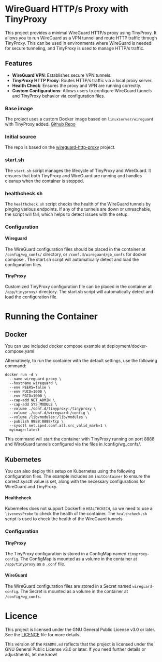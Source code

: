 # WireGuard HTTP/s Proxy with TinyProxy

This project provides a minimal WireGuard HTTP/s proxy using TinyProxy. It allows you to run WireGuard as a VPN tunnel and route HTTP traffic through TinyProxy. This can be used in environments where WireGuard is needed for secure tunneling, and TinyProxy is used to manage HTTP/s traffic.

## Features

- **WireGuard VPN**: Establishes secure VPN tunnels.
- **TinyProxy HTTP Proxy**: Routes HTTP/s traffic via a local proxy server.
- **Health Check**: Ensures the proxy and VPN are running correctly.
- **Custom Configurations**: Allows users to configure WireGuard tunnels and TinyProxy behavior via configuration files.

### Base image

The project uses a custom Docker image based on `linuxserver/wireguard` with TinyProxy added.
[Github Repo](https://github.com/linuxserver/docker-wireguard)
### Initial source

The repo is based on the [wireguard-http-proxy](https://github.com/noamanahmed/wireguard-http-proxy) project.


### start.sh

The ```start.sh``` script manages the lifecycle of TinyProxy and WireGuard. It ensures that both TinyProxy and WireGuard are running and handles cleanup when the container is stopped.

### healthcheck.sh

The ```healthcheck.sh``` script checks the health of the WireGuard tunnels by pinging various endpoints. If any of the tunnels are down or unreachable, the script will fail, which helps to detect issues with the setup.

### Configuration
#### Wireguard
The WireGuard configuration files should be placed in the container at ```/config/wg_confs/``` directory, or ```/conf.d/wireguard/gb_confs``` for docker compose . The start.sh script will automatically detect and load the configuration files.
#### TinyProxy
Customized TinyProxy configuration file can be placed in the container at ```/app/tinyproxy/``` directory. The start.sh script will automatically detect and load the configuration file.


# Running the Container
## Docker

You can use included docker compose example at deployment/docker-compose.yaml

Alternatively, to run the container with the default settings, use the following command:
```
docker run -d \
  --name wireguard-proxy \
  --hostname wireguard \
  --env PEERS=false \
  --env PUID=1000 \
  --env PGID=1000 \
  --cap-add NET_ADMIN \
  --cap-add SYS_MODULE \
  --volume ./conf.d/tinyproxy:/tinyproxy \
  --volume ./conf.d/wireguard:/config \
  --volume /lib/modules:/lib/modules \
  --publish 8888:8888/tcp \
  --sysctl net.ipv4.conf.all.src_valid_mark=1 \
  myimage:latest
```
This command will start the container with TinyProxy running on port 8888 and WireGuard tunnels configured via the files in /config/wg_confs/.
## Kubernetes

You can also deploy this setup on Kubernetes using the following configuration files. The example includes an ```initContainer``` to ensure the correct sysctl value is set, along with the necessary configurations for WireGuard and TinyProxy.

#### Healthcheck
Kubernetes does not support Dockerfile ```HEALTHCKECH```, so we need to use a ```livenessProbe``` to check the health of the container. The ```healthcheck.sh``` script is used to check the health of the WireGuard tunnels.

### Configuration

#### TinyProxy
The TinyProxy configuration is stored in a ConfigMap named ```tinyproxy-config```. The ConfigMap is mounted as a volume in the container at ```/app/tinyproxy``` as a ```.conf``` file.

#### WireGuard
The WireGuard configuration files are stored in a Secret named ```wireguard-config```. The Secret is mounted as a volume in the container at ```/config/wg_confs```.

# Licence
This project is licensed under the GNU General Public License v3.0 or later. See the [LICENCE](https://github.com/vst-name/httpproxy-wireguard/blob/main/LICENCE) file for more details.


This version of the `README.md` reflects that the project is licensed under the GNU General Public License v3.0 or later. If you need further details or adjustments, let me know!
